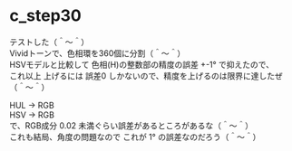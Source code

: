 # c_step30

テストした（＾～＾）  
Vividトーンで、色相環を360個に分割（＾～＾）  
HSVモデルと比較して 色相(H)の整数部の精度の誤差 +-1° で抑えたので、  
これ以上 上げるには 誤差0 しかないので、精度を上げるのは限界に達したぜ（＾～＾）  

HUL -> RGB  
HSV -> RGB  
で、RGB成分 0.02 未満ぐらい誤差があるところがあるな（＾～＾）  
これも結局、角度の問題なので これが 1° の誤差なのだろう（＾～＾）  
